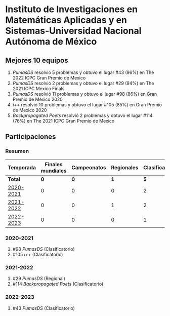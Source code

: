 ---
---

# Instituto de Investigaciones en Matemáticas Aplicadas y en Sistemas-Universidad Nacional Autónoma de México

## Mejores 10 equipos

1. _PumasDS_ resolvió 5 problemas y obtuvo el lugar #43 (96%) en The 2022 ICPC Gran Premio de Mexico
1. _PumasDS_ resolvió 2 problemas y obtuvo el lugar #29 (94%) en The 2021 ICPC Mexico Finals
1. _PumasDS_ resolvió 11 problemas y obtuvo el lugar #98 (86%) en Gran Premio de Mexico 2020
1. _i++_ resolvió 10 problemas y obtuvo el lugar #105 (85%) en Gran Premio de Mexico 2020
1. _Backpropagated Poets_ resolvió 2 problemas y obtuvo el lugar #114 (76%) en The 2021 ICPC Gran Premio de Mexico

## Participaciones

### Resumen

| Temporada | Finales mundiales | Campeonatos | Regionales | Clasificatorios | Equipos |
| --- | --- | --- | --- | --- | --- |
| **Total** | **0** | **0** | **1** | **5** | **5** |
| [2020-2021](#2020-2021) | 0 | 0 | 0 | 2 | 2 |
| [2021-2022](#2021-2022) | 0 | 0 | 1 | 2 | 2 |
| [2022-2023](#2022-2023) | 0 | 0 | 0 | 1 | 1 |

### 2020-2021

1. #98 _PumasDS_ (Clasificatorio)
1. #105 _i++_ (Clasificatorio)

### 2021-2022

1. #29 _PumasDS_ (Regional)
1. #114 _Backpropagated Poets_ (Clasificatorio)

### 2022-2023

1. #43 _PumasDS_ (Clasificatorio)



